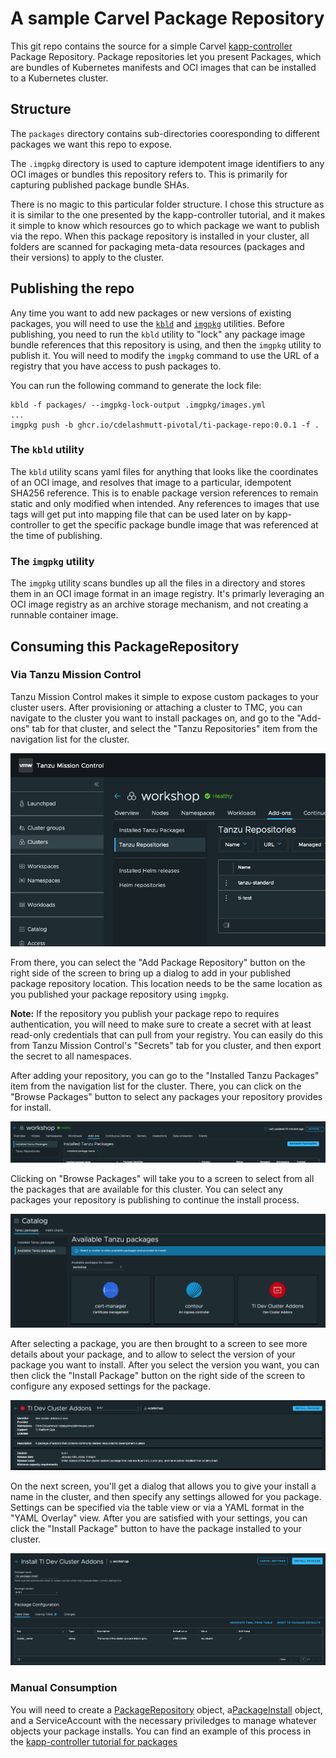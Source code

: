 # A sample Carvel Package Repository
This git repo contains the source for a simple Carvel [kapp-controller](https://carvel.dev/kapp-controller/) Package Repository.  Package repositories let you present Packages, which are bundles of Kubernetes manifests and OCI images that can be installed to a Kubernetes cluster.

## Structure
The `packages` directory contains sub-directories cooresponding to different packages we want this repo to expose.

The `.imgpkg` directory is used to capture idempotent image identifiers to any OCI images or bundles this repository refers to.  This is primarily for capturing published package bundle SHAs.

There is no magic to this particular folder structure.  I chose this structure as it is similar to the one presented by the kapp-controller tutorial, and it makes it simple to know which resources go to which package we want to publish via the repo.  When this package repository is installed in your cluster, all folders are scanned for packaging meta-data resources (packages and their versions) to apply to the cluster.

## Publishing the repo
Any time you want to add new packages or new versions of existing packages, you will need to use the [`kbld`](https://carvel.dev/kbld/) and [`imgpkg`](https://carvel.dev/imgpkg/) utilities.  Before publishing, you need to run the `kbld` utility to "lock" any package image bundle references that this repository is using, and then the `imgpkg` utility to publish it.  You will need to modify the `imgpkg` command to use the URL of a registry that you have access to push packages to.

You can run the following command to generate the lock file:
```
kbld -f packages/ --imgpkg-lock-output .imgpkg/images.yml
...
imgpkg push -b ghcr.io/cdelashmutt-pivotal/ti-package-repo:0.0.1 -f .
```

### The `kbld` utility
The `kbld` utility scans yaml files for anything that looks like the coordinates of an OCI image, and resolves that image to a particular, idempotent SHA256 reference.  This is to enable package version references to remain static and only modified when intended.  Any references to images that use tags will get put into mapping file that can be used later on by kapp-controller to get the specific package bundle image that was referenced at the time of publishing.

### The `imgpkg` utility
The `imgpkg` utility scans bundles up all the files in a directory and stores them in an OCI image format in an image registry.  It's primarly leveraging an OCI image registry as an archive storage mechanism, and not creating a runnable container image.

## Consuming this PackageRepository
### Via Tanzu Mission Control
Tanzu Mission Control makes it simple to expose custom packages to your cluster users.  After provisioning or attaching a cluster to TMC, you can navigate to the cluster you want to install packages on, and go to the "Add-ons" tab for that cluster, and select the "Tanzu Repositories" item from the navigation list for the cluster.  

![Tanzu Mission Control "Add-ons" Screen](imgs/package-repo.png)

From there, you can select the "Add Package Repository" button on the right side of the screen to bring up a dialog to add in your published package repository location.  This location needs to be the same location as you published your package repository using `imgpkg`.

**Note:** If the repository you publish your package repo to requires authentication, you will need to make sure to create a secret with at least read-only credentials that can pull from your registry.  You can easily do this from Tanzu Mission Control's "Secrets" tab for you cluster, and then export the secret to all namespaces.

After adding your repository, you can go to the "Installed Tanzu Packages" item from the navigation list for the cluster. There, you can click on the "Browse Packages" button to select any packages your repository provides for install.

![Tanzu Mission Control "Installed Tanzu Packages" Screen](imgs/installed-packages.png)

Clicking on "Browse Packages" will take you to a screen to select from all the packages that are available for this cluster.  You can select any packages your repository is publishing to continue the install process.

![Tanzu Mission Control "Browse Packages" Screen](imgs/browse-packages.png)

After selecting a package, you are then brought to a screen to see more details about your package, and to allow to select the version of your package you want to install.  After you select the version you want, you can then click the "Install Package" button on the right side of the screen to configure any exposed settings for the package.

![Tanzu Mission Control "Selected Package" Screen](imgs/select-package.png)

On the next screen, you'll get a dialog that allows you to give your install a name in the cluster, and then specify any settings allowed for you package.  Settings can be specified via the table view or via a YAML format in the "YAML Overlay" view.  After you are satisfied with your settings, you can click the "Install Package" button to have the package installed to your cluster.

![Tanzu Mission Control "Package Config" Screen](imgs/package-config.png)


### Manual Consumption
You will need to create a [PackageRepository](https://carvel.dev/kapp-controller/docs/latest/packaging/#package-repository) object, a[PackageInstall](https://carvel.dev/kapp-controller/docs/latest/packaging/#package-install) object, and a ServiceAccount with the necessary priviledges to manage whatever objects your package installs.  You can find an example of this process in the [kapp-controller tutorial for packages](https://carvel.dev/kapp-controller/docs/latest/packaging-tutorial/#adding-a-packagerepository)